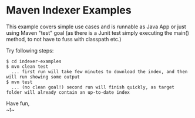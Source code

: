 Maven Indexer Examples
======

This example covers simple use cases and is runnable as Java App or just using Maven "test" goal (as there is a Junit test simply executing the main() method, to not have to fuss with classpath etc.)

Try following steps:

```
$ cd indexer-examples
$ mvn clean test
  ... first run will take few minutes to download the index, and then will run showing some output
$ mvn test
  ... (no clean goal!) second run will finish quickly, as target folder will already contain an up-to-date index
```


Have fun,  
~t~